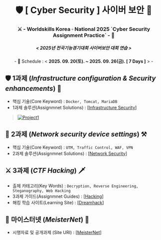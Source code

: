 <div align="center">
  <h1> 🛡 [ Cyber Security ] 사이버 보안 🔐 </h1>
  <h3> ⚔ - Worldskills Korea ▫ National 2025 `Cyber Security Assignment Practice` - 🏹 </h3>
  <h5> < 2025년 전국기능경기대회 사이버보안 대회 연습  ></h5>
  <p> - 📅 Schedule : < <b>2025. 09. 20(토). ~ 2025. 09. 26(금). [ 7 Days ]</b> > - </p>
</div>

## 🛡 1과제 (*Infrastructure configuration & Security enhancements*) 🔐
- 핵심 기술(Core Keyword) : ``Docker, Tomcat, MariaDB``
- 1과제 솔루션(Assignmnet Solutions) : [[Infrastructure Security](https://github.com/NullBins/SecureNational2025/blob/main/Project1_InfraSecurity.pdf)]
> [![Project1](http://img.youtube.com/vi/Udeu_1Iuync/0.jpg)](https://www.youtube.com/watch?v=Udeu_1Iuync)

## 🧱 2과제 (*Network security device settings*) ⚒
- 핵심 기술(Core Keyword) : ``UTM, Traffic Control, WAF, VPN``
- 2과제 솔루션(Assignmnet Solutions) : [[Network Security](https://github.com/NullBins/SecureNational2025/blob/main/Project2_NetworkSecurity.pdf)]

## ⚔ 3과제 (*CTF Hacking*) 🗡
- 출제 카테고리(Key Words) : ``Decryption, Reverse Engineering, Steganography, Web Hacking``
- 3과제 가이드(Assignmnet Guides) : [[Hacking](https://github.com/NullBins/SecureNational2025/blob/main/Project3_Hacking.md)]
- 해킹 학습 사이트(Learning Site) : [[Dreamhack](https://dreamhack.io/)]

## 📢 마이스터넷 (*MeisterNet*) 🔔
- 시행자료 및 공개과제 (Site URI) : [[MeisterNet](https://meister.hrdkorea.or.kr/sub/3/6/4/informationSquare/enforceData.do)]
